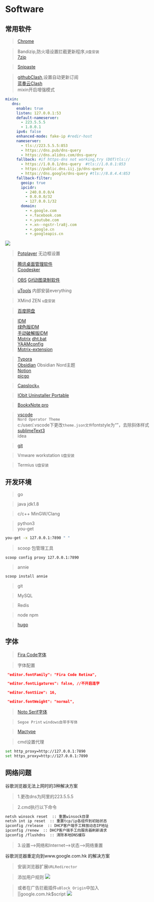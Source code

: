 # Software

## 常用软件
>[Chrome](https://www.google.com/intl/zh-CN/chrome/)

>Bandizip,防火墙设置拦截更新程序,`U盘安装`   
>[7zip](https://sparanoid.com/lab/7z/)    
  
>[Snipaste](https://zh.snipaste.com/)

>[githubClash](https://github.com/Fndroid/clash_for_windows_pkg),设置自动更新订阅    
> [蓝奏云Clash](https://clearstack.lanzous.com/icd96oppxvi)   
> mixin开启增强模式
```yaml
mixin: 
   dns:
     enable: true
     listen: 127.0.0.1:53
     default-nameserver:
       - 223.5.5.5
       - 1.0.0.1
     ipv6: false
     enhanced-mode: fake-ip #redir-host
     nameserver:
       - tls://223.5.5.5:853
       - https://dns.pub/dns-query
       - https://dns.alidns.com/dns-query
     fallback: #if https-dns not working,try (DOT)tls://
       - https://1.0.0.1/dns-query  #tls://1.0.0.1:853
       - https://public.dns.iij.jp/dns-query
       - https://dns.google/dns-query #tls://8.8.4.4:853
     fallback-filter:
       geoip: true
       ipcidr:
         - 240.0.0.0/4
         - 0.0.0.0/32
         - 127.0.0.1/32
       domain:
         - +.google.com
         - +.facebook.com
         - +.youtube.com
         - +.xn--ngstr-lra8j.com
         - +.google.cn
         - +.googleapis.cn
```
![](https://cdn.jsdelivr.net/gh/clearyup/picgo/img/20210503192522.png)




>[Potplayer](https://clearstack.lanzous.com/iGFFlorle5g) 无边框设置

>[腾讯桌面管理软件](https://guanjia.qq.com/product/zmzl/)  
>[Coodesker](https://github.com/coodesker/coodesker-desktop/releases)

>[OBS](https://obsproject.com/) 
>[Gif动图录制软件](https://clearstack.lanzous.com/iUsZQormcoj)

>[uTools](https://u.tools/)
内部安装everything

>XMind ZEN `u盘安装`

>[百度网盘](https://pan.baidu.com/download#pan)

>[IDM](https://clearstack.lanzous.com/ijbryoppzze)  
>[绿色版IDM](https://clearstack.lanzoui.com/ihB7Qp1tgpg)   
>[手动破解版IDM](https://clearstack.lanzoui.com/iJpX9p1tgub)   
>[Motrix](https://github.com/agalwood/Motrix/releases) [dht.bat](https://clearstack.lanzous.com/iWfJrorgccb)    
>[YAAMconfig](chrome-extension://dennnbdlpgjgbcjfgaohdahloollfgoc/options.html)   
>[Motrix-extension](https://github.com/gautamkrishnar/motrix-webextension/releases)    

 
>[Typora](https://typora.io/)   
>[Obsidian](https://obsidian.md/)   Obsidian Nord主题  
>[Notion](https://www.notion.so/)   
>[picgo](https://github.com/Molunerfinn/PicGo/releases)

>[Capslock+](https://capslox.com/capslock-plus/)

>[IObit Uninstaller Portable](https://clearstack.lanzous.com/ihy6Eoricri)

>[BookxNote pro](http://www.bookxnote.com/)

>[vscode](https://code.visualstudio.com/)      
>`Nord Operator Theme`  
>c:/user/.vscode下更改`theme.json文件`fontstyle为“”，去除斜体样式     
>[sublimeText3](https://www.sublimetext.com/3)   
>idea   

  
>[git](https://git-scm.com/)

>Vmware workstation `U盘安装`

>Termius `U盘安装`




## 开发环境
>go

>java jdk1.8

>c/c++  MinGW/Clang

>python3   
>you-get 
```bash
you-get -x 127.0.0.1:7890 " "
```
>scoop 包管理工具   
```bash
scoop config proxy 127.0.0.1:7890
```
>annie

```bash
scoop install annie

```

>git

>MySQL

>Redis

>node npm

>[hugo](https://github.com/gohugoio/hugo/releases)
## 字体
>[Fira Code字体](https://github.com/tonsky/FiraCode/releases)


>字体配置
```json
 "editor.fontFamily": "Fira Code Retina",

 "editor.fontLigatures": false, //不开启连字

 "editor.fontSize": 16,

 "editor.fontWeight": "normal",
```

>[Noto Serif字体](https://www.google.com/get/noto/#serif-lgc)   


>`Segoe Print`   `windows自带手写体`


>[Mactype](https://mactype.net/)   


>cmd设置代理

```bash
set http_proxy=http://127.0.0.1:7890
set https_proxy=http://127.0.0.1:7890
```

## 网络问题
谷歌浏览器无法上网时的3种解决方案
>1.更改dns为阿里的223.5.5.5   

>2.cmd执行以下命令   
```bash
netsh winsock reset  :: 重置winsock目录
netsh int ip reset  :: 重置tcp/ip各组件到初始状态
ipconfig /release  :: DHCP客户端手工释放动态IP地址
ipconfig /renew  :: DHCP客户端手工向服务器刷新请求
ipconfig /flushdns  :: 清除本地DNS缓存
```

>3.设置-->网络和Internet-->状态-->网络重置

谷歌浏览器重定向到www.google.com.hk 的解决方案   
> 安装浏览器扩展`URLRedirector`   

>添加用户规则
![](https://cdn.jsdelivr.net/gh/clearyup/picgo/img/20210501214358.png)

>或者在广告拦截插件`uBlock Origin`中加入   
>||google.com.hk$script
![](https://cdn.jsdelivr.net/gh/clearyup/picgo/img/20210501220148.png)

